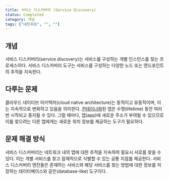 ```yaml
---
title: 서비스 디스커버리 (Service Discovery)
status: Completed
category: 개념
tags: ["네트워킹", "", ""]
---
```


## 개념

서비스 디스커버리(service discovery)는 서비스를 구성하는 개별 인스턴스를 찾는 프로세스이다. 
서비스 디스커버리 도구는 서비스를 구성하는 다양한 노드 또는 엔드포인트의 추적을 지속한다.

## 다루는 문제

클라우드 네이티브 아키텍처(cloud native architecture)는 동적이고 유동적이며, 이는 지속적으로 변화하고 있음을 의미한다.
[컨테이너화](/containerization/)된 앱은 수명(lifetime) 동안 여러 번 시작되고 중지될 수 있다.
그럴 때마다, 앱(app)에 새로운 주소가 부여될 수 있으므로
이를 찾으려는 다른 앱에게는 새로운 위치 정보를 제공하는 도구가 필요하다.

## 문제 해결 방식

서비스 디스커버리는 네트워크 내의 앱에 대한 추적을 지속하여 필요시 서로를 찾을 수 있다.
이는 개별 서비스를 찾고 잠재적으로 식별할 수 있는 공통 지점를 제공한다.
서비스 디스커버리 엔진들은 존재하는 서비스와 해당 서비스를 찾는 방법에 대한 정보를 저장하는 데이터베이스와 같은(database-like) 도구이다.
